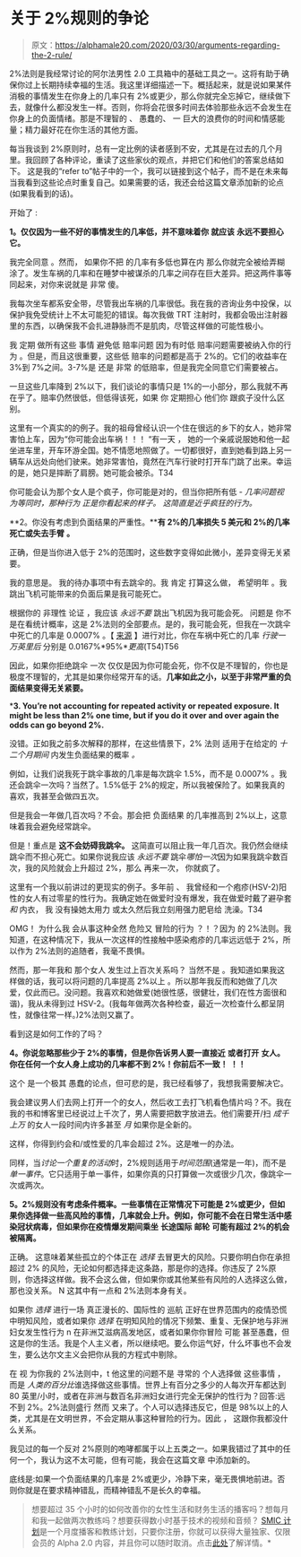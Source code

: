 # 关于 2%规则的争论

> 原文：<https://alphamale20.com/2020/03/30/arguments-regarding-the-2-rule/>

2%法则是我经常讨论的阿尔法男性 2.0 工具箱中的基础工具之一。这将有助于确保你过上长期持续幸福的生活。我这里详细描述一下[](https://blackdragonblog.com/2013/12/22/the-2-rule/)。概括起来，就是说如果某件 消极的事情发生在你身上的几率只有 2%或更少，那么你就完全忘掉它，继续做下去，就像什么都没发生一样。否则，你将会花很多时间去体验那些永远不会发生在你身上的负面情绪。那是不理智的 、 愚蠢的、 一 巨大的浪费你的时间和情感能量；精力最好花在你生活的其他方面。

每当我谈到 2%原则时，总有一定比例的读者感到不安，尤其是在过去的几个月里。我回顾了各种评论，重读了这些家伙的观点，并把它们和他们的答案总结如下。 这是我的“refer to”帖子中的一个，我可以链接到这个帖子，而不是在未来每当我看到这些论点时重复自己。如果需要的话，我还会给这篇文章添加新的论点(如果我看到的话)。

开始了 :

**1。仅仅因为一些不好的事情发生的几率低，并不意味着你** **就应该** **永远不要担心它。**

我完全同意 。然而， 如果你不把 的几率有多低也算在内 那么你就完全被给弄糊涂了。发生车祸的几率和在睡梦中被谋杀的几率之间存在巨大差异。把这两件事等同起来，对你来说就是 非常 傻。

我每次坐车都系安全带，尽管我出车祸的几率很低。我在我的咨询业务中投保，以保护我免受统计上不太可能犯的错误。每次我做 TRT 注射时，我都会吸出注射器里的东西，以确保我不会扎进静脉而不是肌肉，尽管这样做的可能性极小。

我 定期 做所有这些 事情 避免低 赔率问题 因为有时低 赔率问题需要被纳入你的行为 。但是，而且这很重要，这些低 赔率的问题都是高于 2%的。它们的收益率在 3%到 7%之间。3-7%是 还是 非常 的低赔率，但是我完全同意它们需要被占。

一旦这些几率降到 2%以下，我们谈论的事情只是 1%的一小部分，那么我就不再在乎了。赔率仍然很低，但低得该死，如果 你 定期担心 他们你 跟疯子没什么区别。

这里有一个真实的的例子。我的祖母曾经认识一个住在很远的乡下的女人，她非常害怕上车，因为“你可能会出车祸！！！ “有一天 ， 她的一个亲戚说服她和他一起坐进车里，开车环游全国。她不情愿地照做了。一切都很好，直到她看到路上另一辆车从远处向他们驶来。她非常害怕，竟然在汽车行驶时打开车门跳了出来。幸运的是，她只是摔断了肩膀。她可能会被杀。T34

你可能会认为那个女人是个疯子，你可能是对的，但当你把所有低 - *几率问题视为等同时，那种行为 *正是你看起来的样子。* 这简直是近乎疯狂的行为。*

**2。你没有考虑到负面结果的严重性。****有 2%的几率损失 5 美元和 2%的几率** **死亡或失去手臂** **。**

正确，但是当你进入低于 2%的范围时，这些数字变得如此微小，差异变得无关紧要。

我的意思是。 我的待办事项中有去跳伞的。我 肯定 打算这么做， 希望明年 。我跳出飞机可能带来的负面后果是我可能死亡。

根据你的 非理性 论证 ，我应该 *永远不要* 跳出飞机因为我可能会死。 问题是 你不是在看统计概率，这是 2%法则的全部要点。是的，我可能会死，但我在一次跳伞中死亡的几率是 0.0007% 。【 [来源](https://www.seeker.com/how-common-are-skydiving-accidents-1765419215.html) 】进行对比，你在车祸中死亡的几率 *行驶一万英里后* 分别是 0.0167%*95%**更高*(T54)T56

因此，如果你拒绝跳伞 一次 仅仅是因为你可能会死，你不仅是不理智的，你也是极度不理智的，尤其是如果你经常开车的话。**几率如此之小，以至于非常严重的负面结果变得无关紧要。**

***3\. You’re not accounting for repeated activity or repeated exposure. It might be less than 2% one time, but if you do it over and over again the odds can go beyond 2%.**

没错。正如我之前多次解释的那样，在这些情景下，2% 法则 适用于在给定的 *十二个月期间* 内发生负面结果的概率 *。*

例如，让我们说我死于跳伞事故的几率是每次跳伞 1.5%，而不是 0.0007% 。我还会跳伞一次吗？当然了。1.5%低于 2%的规定，所以我被保险了。如果我真的喜欢，我甚至会做四五次。

但是我会一年做几百次吗？不会。那会把 负面结果 的几率推高到 2%以上，这意味着我会避免经常跳伞。

但是！重点是 **这不会妨碍我跳伞。** 这简直可以阻止我一年几百次。我仍然会继续跳伞而不担心死亡。如果你说我应该 *永远不要* 跳伞*哪怕一次*因为如果我跳伞数百次，我的风险就会上升超过 2%，那么 再来一次， 你就疯了。

这里有一个我以前讲过的更现实的例子。多年前 、 我曾经和一个疱疹(HSV-2)阳性的女人有过零星的性行为。我确定她在做爱时没有爆发，我在做爱时戴了避孕套 *和* 内衣， 我 没有操她太用力 或太久然后我立刻用强力肥皂给 洗澡。T34

OMG！ 为什么我 会从事这种全然 危险又 冒险的行为 ？！？因为 的 2%法则。我知道，在这种情况下，我从一次这样的性接触中感染疱疹的几率远远低于 2%，所以作为 2%法则的追随者，我毫不畏惧。

然而，那一年我和 那个女人 发生过上百次关系吗？ 当然不是 。我知道如果我这样做的话，我可以将问题的几率提高 2%以上 。所以那年我反而和她做了几次爱，仅此而已。没问题。我喜欢和她做爱(她很性感，很健壮，我们在性方面很和谐)，我从未得到过 HSV-2。(我每年做两次各种检查，最近一次检查什么都呈阴性，就像往常一样。)2%法则又赢了。

看到这是如何工作的了吗？

**4。你说忽略那些少于 2%的事情，但是你告诉男人要一直接近** **或者打开** **女人。你在任何一个女人身上成功的几率都不到 2%！你前后不一致！** **！！**

这个 是一个极其 愚蠢的论点，但可悲的是，我已经看够了，我想我需要解决它。

我会建议男人们去网上打开一个的女人，然后收工去打飞机看色情片吗？不。我在我的书和博客里已经说过上千次了，男人需要把数字放进去。他们需要开/扫 *成千上万* 的女人一段时间内许多甚至 *月* 如果你是全新的。

这样，你得到约会和/或性爱的几率会超过 2%。这是唯一的办法。

同样，当*讨论一个重复的活动*时，2%规则适用于*时间范围*(通常是一年)，而不是*单一事件*。它只适用于单一事件，如果你真的只打算做一次或很少几次，像跳伞一次或两次。

**5。2%规则没有考虑条件概率。一些事情在正常情况下可能是 2%或更少，但如果你选择做一些高风险的事情，几率就会上升。例如，你可能不会在日常生活中感染冠状病毒，但如果你在疫情爆发期间乘坐** **长途国际** **邮轮** **可能有超过 2%的机会被隔离。**

正确。 这意味着某些孤立的个体正在 *选择* 去冒更大的风险。只要你明白你在承担超过 2% 的风险，无论如何都选择走这条路，那是你的选择。你违反了 2%原则，你选择这样做。我不会这么做，但如果你或其他某些有风险的人选择这么做，那也没关系。 N 这其中有一点和 2%法则本身有关。

如果你 *选择* 进行一场 真正漫长的、国际性的 巡航 正好在世界范围内的疫情恐慌中明知风险，或者如果你 *选择* 在明知风险的情况下频繁、重复、无保护地与非洲妇女发生性行为 n 在非洲艾滋病高发地区，或者如果你你冒险 可能 甚至愚蠢，但这是你的生活。我是个人主义者，所以继续吧。要么你运气好，什么坏事也不会发生，要么达尔文主义会把你从我的方程式中剔除。

在 视 为你我的 2%法则中，t 他这里的问题不是 寻常的 个人选择做 这些事情 ，而是 *人类的百分比*谁选择做这些事情。世界上有百分之多少的人每次开车都达到 80 英里/小时，或者在非洲与数百名非洲妇女进行完全无保护的性行为？回答:远不到 2%。2%法则盛行 然而 又来了。个人可以选择违反它，但是 98%以上的人类，尤其是在文明世界，不会定期从事这种冒险的行为。因此 ， 这跟你我都没什么关系。

我见过的每一个反对 2%原则的咆哮都属于以上五类之一。如果我错过了其中的任何一个，我认为这不太可能，但有可能，我会在这篇文章 中添加新的。

底线是:如果一个负面结果的几率是 2%或更少，冷静下来，毫无畏惧地前进。否则你就是在要求精神错乱，而精神错乱不是长久的幸福。

> 想要超过 35 个小时的如何改善你的女性生活和财务生活的播客吗？想每月和我一起做两次教练吗？想要获得数小时基于技术的视频和音频？ [SMIC 计划](https://alphamale20.kartra.com/page/vIL17)是一个月度播客和教练计划，只要你注册，你就可以获得大量独家、仅限会员的 Alpha 2.0 内容，并且你可以随时取消。点击[此处](https://alphamale20.kartra.com/page/vIL17)了解详情。*